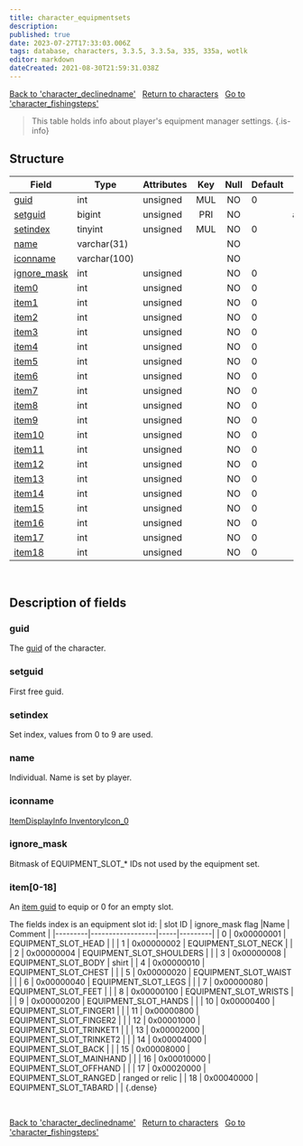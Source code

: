 ```yaml
---
title: character_equipmentsets
description:
published: true
date: 2023-07-27T17:33:03.006Z
tags: database, characters, 3.3.5, 3.3.5a, 335, 335a, wotlk
editor: markdown
dateCreated: 2021-08-30T21:59:31.038Z
---
```


<a href="https://trinitycore.info/en/database/335/characters/character_declinedname" class="mt-5 v-btn v-btn--depressed v-btn--flat v-btn--outlined theme--light v-size--default darkblue--text text--lighten-3"><span class="v-btn__content"><i aria-hidden="true" class="v-icon notranslate v-icon--left mdi mdi-arrow-left theme--light"></i><span>Back to 'character_declinedname'</span></span></a>&nbsp;&nbsp;&nbsp;<a href="https://trinitycore.info/en/database/335/characters/home" class="mt-5 v-btn v-btn--depressed v-btn--flat v-btn--outlined theme--light v-size--default darkblue--text text--lighten-3"><span class="v-btn__content"><i aria-hidden="true" class="v-icon notranslate v-icon--left mdi mdi-home-outline theme--light"></i><span>Return to characters</span></span></a>&nbsp;&nbsp;&nbsp;<a href="https://trinitycore.info/en/database/335/characters/character_fishingsteps" class="mt-5 v-btn v-btn--depressed v-btn--flat v-btn--outlined theme--light v-size--default darkblue--text text--lighten-3"><span class="v-btn__content"><span>Go to 'character_fishingsteps'</span><i aria-hidden="true" class="v-icon notranslate v-icon--right mdi mdi-arrow-right theme--light"></i></span></a>

> This table holds info about player's equipment manager settings.
{.is-info}


## Structure

| Field | Type | Attributes | Key | Null | Default | Extra | Comment |
| --- | --- | --- | :---: | :---: | --- | --- | --- |
| [guid](#guid) | int | unsigned | MUL | NO | 0 |  |  |
| [setguid](#setguid) | bigint | unsigned | PRI | NO |  | auto_increment |  |
| [setindex](#setindex) | tinyint | unsigned | MUL | NO | 0 |  |  |
| [name](#name) | varchar(31) |  |  | NO |  |  |  |
| [iconname](#iconname) | varchar(100) |  |  | NO |  |  |  |
| [ignore_mask](#ignore_mask) | int | unsigned |  | NO | 0 |  |  |
| [item0](#item[0-18]) | int | unsigned |  | NO | 0 |  |  |
| [item1](#item[0-18]) | int | unsigned |  | NO | 0 |  |  |
| [item2](#item[0-18]) | int | unsigned |  | NO | 0 |  |  |
| [item3](#item[0-18]) | int | unsigned |  | NO | 0 |  |  |
| [item4](#item[0-18]) | int | unsigned |  | NO | 0 |  |  |
| [item5](#item[0-18]) | int | unsigned |  | NO | 0 |  |  |
| [item6](#item[0-18]) | int | unsigned |  | NO | 0 |  |  |
| [item7](#item[0-18]) | int | unsigned |  | NO | 0 |  |  |
| [item8](#item[0-18]) | int | unsigned |  | NO | 0 |  |  |
| [item9](#item[0-18]) | int | unsigned |  | NO | 0 |  |  |
| [item10](#item1[0-18]) | int | unsigned |  | NO | 0 |  |  |
| [item11](#item1[0-18]) | int | unsigned |  | NO | 0 |  |  |
| [item12](#item1[0-18]) | int | unsigned |  | NO | 0 |  |  |
| [item13](#item1[0-18]) | int | unsigned |  | NO | 0 |  |  |
| [item14](#item1[0-18]) | int | unsigned |  | NO | 0 |  |  |
| [item15](#item1[0-18]) | int | unsigned |  | NO | 0 |  |  |
| [item16](#item1[0-18]) | int | unsigned |  | NO | 0 |  |  |
| [item17](#item1[0-18]) | int | unsigned |  | NO | 0 |  |  |
| [item18](#item1[0-18]) | int | unsigned |  | NO | 0 |  |  |
&nbsp;
## Description of fields

### guid
The [guid](../characters/characters#guid) of the character.
&nbsp;

### setguid
First free guid.
&nbsp;

### setindex
Set index, values from 0 to 9 are used.
&nbsp;

### name
Individual. Name is set by player.
&nbsp;

### iconname
[ItemDisplayInfo InventoryIcon_0](/files/DBC/335/itemdisplayinfo#inventoryicon)
&nbsp;

### ignore_mask
Bitmask of EQUIPMENT_SLOT_* IDs not used by the equipment set.
&nbsp;

### item\[0-18]
An [item guid](../characters/item_instance#guid) to equip or 0 for an empty slot.

The fields index is an equipment slot id:
| slot ID | ignore_mask flag |Name | Comment |
|---------|------------------|-----|---------|
| 0 | 0x00000001 | EQUIPMENT_SLOT_HEAD |  |
| 1 | 0x00000002 | EQUIPMENT_SLOT_NECK |  |
| 2 | 0x00000004 | EQUIPMENT_SLOT_SHOULDERS |  |
| 3 | 0x00000008 | EQUIPMENT_SLOT_BODY | shirt |
| 4 | 0x00000010 | EQUIPMENT_SLOT_CHEST |  |
| 5 | 0x00000020 | EQUIPMENT_SLOT_WAIST |  |
| 6 | 0x00000040 | EQUIPMENT_SLOT_LEGS |  |
| 7 | 0x00000080 | EQUIPMENT_SLOT_FEET |  |
| 8 | 0x00000100 | EQUIPMENT_SLOT_WRISTS |  |
| 9 | 0x00000200 | EQUIPMENT_SLOT_HANDS |  |
| 10 | 0x00000400 | EQUIPMENT_SLOT_FINGER1 |  |
| 11 | 0x00000800 | EQUIPMENT_SLOT_FINGER2 |  |
| 12 | 0x00001000 | EQUIPMENT_SLOT_TRINKET1 |  |
| 13 | 0x00002000 | EQUIPMENT_SLOT_TRINKET2 |  |
| 14 | 0x00004000 | EQUIPMENT_SLOT_BACK |  |
| 15 | 0x00008000 | EQUIPMENT_SLOT_MAINHAND |  |
| 16 | 0x00010000 | EQUIPMENT_SLOT_OFFHAND |  |
| 17 | 0x00020000 | EQUIPMENT_SLOT_RANGED | ranged or relic |
| 18 | 0x00040000 | EQUIPMENT_SLOT_TABARD |  |
{.dense}

&nbsp;

<a href="https://trinitycore.info/en/database/335/characters/character_declinedname" class="mt-5 v-btn v-btn--depressed v-btn--flat v-btn--outlined theme--light v-size--default darkblue--text text--lighten-3"><span class="v-btn__content"><i aria-hidden="true" class="v-icon notranslate v-icon--left mdi mdi-arrow-left theme--light"></i><span>Back to 'character_declinedname'</span></span></a>&nbsp;&nbsp;&nbsp;<a href="https://trinitycore.info/en/database/335/characters/home" class="mt-5 v-btn v-btn--depressed v-btn--flat v-btn--outlined theme--light v-size--default darkblue--text text--lighten-3"><span class="v-btn__content"><i aria-hidden="true" class="v-icon notranslate v-icon--left mdi mdi-home-outline theme--light"></i><span>Return to characters</span></span></a>&nbsp;&nbsp;&nbsp;<a href="https://trinitycore.info/en/database/335/characters/character_fishingsteps" class="mt-5 v-btn v-btn--depressed v-btn--flat v-btn--outlined theme--light v-size--default darkblue--text text--lighten-3"><span class="v-btn__content"><span>Go to 'character_fishingsteps'</span><i aria-hidden="true" class="v-icon notranslate v-icon--right mdi mdi-arrow-right theme--light"></i></span></a>
